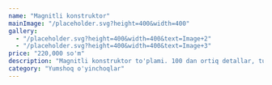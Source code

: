 ```yaml
---
name: "Magnitli konstruktor"
mainImage: "/placeholder.svg?height=400&width=400"
gallery:
  - "/placeholder.svg?height=400&width=400&text=Image+2"
  - "/placeholder.svg?height=400&width=400&text=Image+3"
price: "220,000 so'm"
description: "Magnitli konstruktor to'plami. 100 dan ortiq detallar, turli geometrik shakllar. Bolaning fazoviy tasavvurini rivojlantiradi, ijodkorlikni oshiradi."
category: "Yumshoq o'yinchoqlar"
---
```


